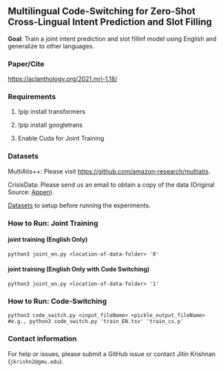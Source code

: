 ## Multilingual Code-Switching for Zero-Shot Cross-Lingual Intent Prediction and Slot Filling

**Goal**: Train a joint intent prediction and slot fillinf model using English and generalize to other languages.

### Paper/Cite
https://aclanthology.org/2021.mrl-1.18/

### Requirements

1) !pip install transformers

2) !pip install googletrans

3) Enable Cuda for Joint Training

### Datasets
MultiAtis++: Please visit https://github.com/amazon-research/multiatis.

CrisisData: Please send us an email to obtain a copy of the data (Original Source: [Appen](https://appen.com/datasets/combined-disaster-response-data)).

[Datasets](https://github.com/jitinkrishnan/Multilingual-ZeroShot-SlotFilling/blob/main/dataset_readme.md) to setup before running the experiments.

### How to Run: Joint Training

#### joint training (English Only)
```
python3 joint_en.py <location-of-data-folder> '0'
```

#### joint training (English Only with Code Switching)
```
python3 joint_en.py <location-of-data-folder> '1'
```

### How to Run: Code-Switching
```
python3 code_switch.py <input_fileName> <pickle_output_fileName>
#e.g., python3 code_switch.py 'train_EN.tsv' 'train_cs.p'
```

### Contact information
For help or issues, please submit a GitHub issue or contact Jitin Krishnan (`jkrishn2@gmu.edu`).
